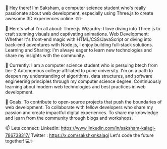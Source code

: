 👋 Hey there! I'm Saksham, a computer science student who's really passionate about web development, especially using Three.js to create awesome 3D experiences online. 🌐✨

🎨 Here's what I'm all about:
Three.js Wizardry: I love diving into Three.js to craft stunning visuals and captivating animations.
Web Development: Whether it's front-end magic with HTML/CSS/JavaScript or diving into back-end adventures with Node.js, I enjoy building full-stack solutions.
Learning and Sharing: I'm always eager to learn new technologies and share my insights with the community.

💼 Currently:
I am a computer science student who is persuing btech from tier-2 Autonomous college affiliated to pune university. 
I'm on a path to deepen my understanding of algorithms, data structures, and software engineering principles through my computer science degree.
Continuously learning about modern web technologies and best practices in web development.

🚀 Goals:
To contribute to open-source projects that push the boundaries of web development.
To collaborate with fellow developers who share my passion and create impactful digital experiences.
To share my knowledge and learn from the community through blogs and workshops.

📫 Lets connect:
LinkedIn: https://www.linkedin.com/in/saksham-kalagi-786738317/
Twitter : https://x.com/sakshxmkalagi
Let's code the future together! 💻✨

